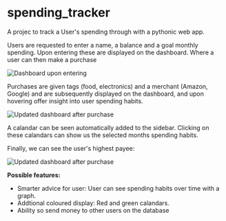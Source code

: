 # spending_tracker

A projec to track a User's spending through with a pythonic web app.

Users are requested to enter a name, a balance and a goal monthly spending. Upon entering these are displayed on the dashboard. Where a user can then make a purchase

![Dashboard upon entering](https://i.imgur.com/kRL3z01.png)

Purchases are given tags (food, electronics) and a merchant (Amazon, Google) and are subsequently displayed on the dashboard, and upon hovering offer insight into user spending habits.

![Updated dashboard after purchase](https://i.imgur.com/2nJLCrd.png)

A calandar can be seen automatically added to the sidebar. Clicking on these calandars can show us the selected months spending habits.

Finally, we can see the user's highest payee:

![Updated dashboard after purchase](https://i.imgur.com/KINO7gO.png)


**Possible features:**

- Smarter advice for user: User can see spending habits over time with a graph.
- Addtional coloured display: Red and green calandars.
- Ability so send money to other users on the database
